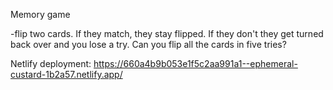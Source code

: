 Memory game

-flip two cards. If they match, they stay flipped. If they don't they get turned back over and you lose a try. Can you flip all the cards in five tries?

Netlify deployment: 
https://660a4b9b053e1f5c2aa991a1--ephemeral-custard-1b2a57.netlify.app/
